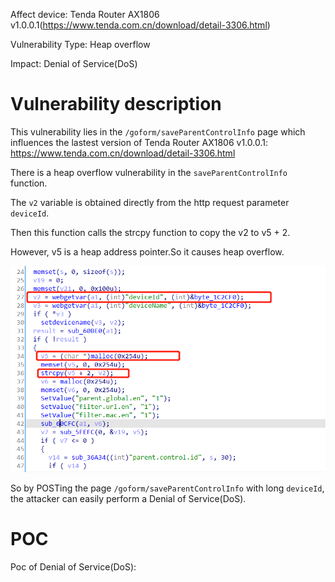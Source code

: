 Affect device: Tenda Router AX1806 v1.0.0.1(https://www.tenda.com.cn/download/detail-3306.html)

Vulnerability Type: Heap overflow

Impact: Denial of Service(DoS)

# Vulnerability description

This vulnerability lies in the `/goform/saveParentControlInfo` page which influences the lastest version of Tenda Router AX1806 v1.0.0.1: https://www.tenda.com.cn/download/detail-3306.html

There is a heap overflow vulnerability in the `saveParentControlInfo` function.

The `v2` variable is obtained directly from the http request parameter `deviceId`.

Then this function calls the strcpy function to copy the v2 to v5 + 2.

However, v5 is a heap address pointer.So it causes heap overflow.

![image-20220208233321867](image/1.png)

So by POSTing the page `/goform/saveParentControlInfo` with long `deviceId`, the attacker can easily perform a Denial of Service(DoS).

# POC

Poc of Denial of Service(DoS):

